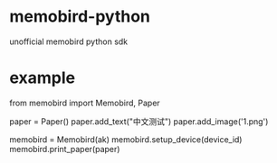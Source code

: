 # memobird-python
unofficial memobird python sdk


# example
from memobird import Memobird, Paper

paper = Paper()
paper.add_text("中文测试")
paper.add_image('1.png')

memobird = Memobird(ak)
memobird.setup_device(device_id)
memobird.print_paper(paper)
